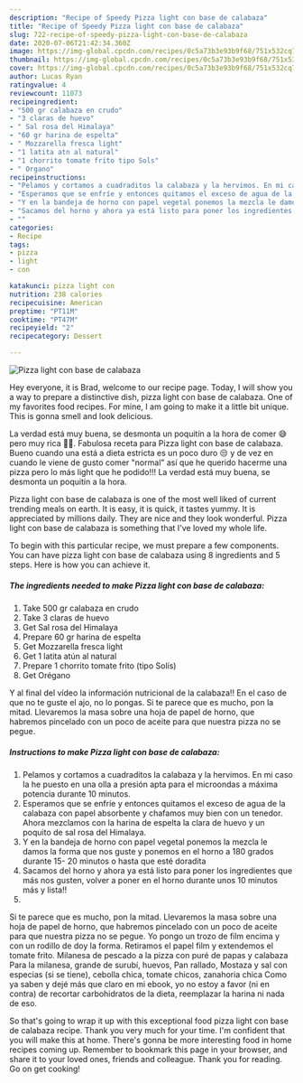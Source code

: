 ```yaml
---
description: "Recipe of Speedy Pizza light con base de calabaza"
title: "Recipe of Speedy Pizza light con base de calabaza"
slug: 722-recipe-of-speedy-pizza-light-con-base-de-calabaza
date: 2020-07-06T21:42:34.360Z
image: https://img-global.cpcdn.com/recipes/0c5a73b3e93b9f68/751x532cq70/pizza-light-con-base-de-calabaza-foto-principal.jpg
thumbnail: https://img-global.cpcdn.com/recipes/0c5a73b3e93b9f68/751x532cq70/pizza-light-con-base-de-calabaza-foto-principal.jpg
cover: https://img-global.cpcdn.com/recipes/0c5a73b3e93b9f68/751x532cq70/pizza-light-con-base-de-calabaza-foto-principal.jpg
author: Lucas Ryan
ratingvalue: 4
reviewcount: 11073
recipeingredient:
- "500 gr calabaza en crudo"
- "3 claras de huevo"
- " Sal rosa del Himalaya"
- "60 gr harina de espelta"
- " Mozzarella fresca light"
- "1 latita atn al natural"
- "1 chorrito tomate frito tipo Sols"
- " Organo"
recipeinstructions:
- "Pelamos y cortamos a cuadraditos la calabaza y la hervimos. En mi caso la he puesto en una olla a presión apta para el microondas a máxima potencia durante 10 minutos."
- "Esperamos que se enfríe y entonces quitamos el exceso de agua de la calabaza con papel absorbente y chafamos muy bien con un tenedor. Ahora mezclamos con la harina de espelta la clara de huevo y un poquito de sal rosa del Himalaya."
- "Y en la bandeja de horno con papel vegetal ponemos la mezcla le damos la forma que nos guste y ponemos en el horno a 180 grados durante 15- 20 minutos o hasta que esté doradita"
- "Sacamos del horno y ahora ya está listo para poner los ingredientes que más nos gusten, volver a poner en el horno durante unos 10 minutos más y lista!!"
- ""
categories:
- Recipe
tags:
- pizza
- light
- con

katakunci: pizza light con 
nutrition: 238 calories
recipecuisine: American
preptime: "PT11M"
cooktime: "PT47M"
recipeyield: "2"
recipecategory: Dessert

---
```



![Pizza light con base de calabaza](https://img-global.cpcdn.com/recipes/0c5a73b3e93b9f68/751x532cq70/pizza-light-con-base-de-calabaza-foto-principal.jpg)

Hey everyone, it is Brad, welcome to our recipe page. Today, I will show you a way to prepare a distinctive dish, pizza light con base de calabaza. One of my favorites food recipes. For mine, I am going to make it a little bit unique. This is gonna smell and look delicious.

La verdad está muy buena, se desmonta un poquitín a la hora de comer 😅 pero muy rica 🤪😍. Fabulosa receta para Pizza light con base de calabaza. Bueno cuando una está a dieta estricta es un poco duro 😒 y de vez en cuando le viene de gusto comer &#34;normal&#34; así que he querido hacerme una pizza pero lo más light que he podido!!! La verdad está muy buena, se desmonta un poquitín a la hora.

Pizza light con base de calabaza is one of the most well liked of current trending meals on earth. It is easy, it is quick, it tastes yummy. It is appreciated by millions daily. They are nice and they look wonderful. Pizza light con base de calabaza is something that I've loved my whole life.


To begin with this particular recipe, we must prepare a few components. You can have pizza light con base de calabaza using 8 ingredients and 5 steps. Here is how you can achieve it.

<!--inarticleads1-->

##### The ingredients needed to make Pizza light con base de calabaza:

1. Take 500 gr calabaza en crudo
1. Take 3 claras de huevo
1. Get  Sal rosa del Himalaya
1. Prepare 60 gr harina de espelta
1. Get  Mozzarella fresca light
1. Get 1 latita atún al natural
1. Prepare 1 chorrito tomate frito (tipo Solís)
1. Get  Orégano


Y al final del vídeo la información nutricional de la calabaza!! En el caso de que no te guste el ajo, no lo pongas. Si te parece que es mucho, pon la mitad. Llevaremos la masa sobre una hoja de papel de horno, que habremos pincelado con un poco de aceite para que nuestra pizza no se pegue. 

<!--inarticleads2-->

##### Instructions to make Pizza light con base de calabaza:

1. Pelamos y cortamos a cuadraditos la calabaza y la hervimos. En mi caso la he puesto en una olla a presión apta para el microondas a máxima potencia durante 10 minutos.
1. Esperamos que se enfríe y entonces quitamos el exceso de agua de la calabaza con papel absorbente y chafamos muy bien con un tenedor. Ahora mezclamos con la harina de espelta la clara de huevo y un poquito de sal rosa del Himalaya.
1. Y en la bandeja de horno con papel vegetal ponemos la mezcla le damos la forma que nos guste y ponemos en el horno a 180 grados durante 15- 20 minutos o hasta que esté doradita
1. Sacamos del horno y ahora ya está listo para poner los ingredientes que más nos gusten, volver a poner en el horno durante unos 10 minutos más y lista!!
1. 


Si te parece que es mucho, pon la mitad. Llevaremos la masa sobre una hoja de papel de horno, que habremos pincelado con un poco de aceite para que nuestra pizza no se pegue. Yo pongo un trozo de film encima y con un rodillo de doy la forma. Retiramos el papel film y extendemos el tomate frito. Milanesa de pescado a la pizza con puré de papas y calabaza Para la milanesa, grande de surubí, huevos, Pan rallado, Mostaza y sal con especias (si se tiene), cebolla chica, tomate chicos, zanahoria chica Como ya saben y dejé más que claro en mi ebook, yo no estoy a favor (ni en contra) de recortar carbohidratos de la dieta, reemplazar la harina ni nada de eso. 

So that's going to wrap it up with this exceptional food pizza light con base de calabaza recipe. Thank you very much for your time. I'm confident that you will make this at home. There's gonna be more interesting food in home recipes coming up. Remember to bookmark this page in your browser, and share it to your loved ones, friends and colleague. Thank you for reading. Go on get cooking!
